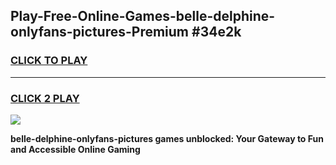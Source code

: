 
## Play-Free-Online-Games-belle-delphine-onlyfans-pictures-Premium #34e2k
<h3>
<a href="https://premium.freeplayer.one?title=belle-delphine-onlyfans-pictures&ref=8M">CLICK TO PLAY</a></h3>
<hr>

<h3>
<a href="https://premium.freeplayer.one?title=belle-delphine-onlyfans-pictures&ref=8M">CLICK 2 PLAY</a>
  
</h3>

<a href="https://premium.freeplayer.one?title=belle-delphine-onlyfans-pictures&ref=8M"><img src="https://clearcache.store/games.png"></a>


**belle-delphine-onlyfans-pictures games unblocked: Your Gateway to Fun and Accessible Online Gaming**
